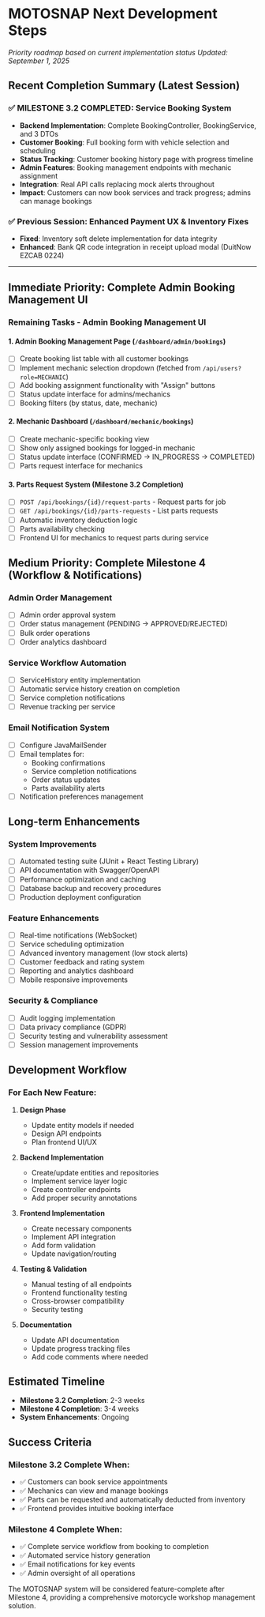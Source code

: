 # MOTOSNAP Next Development Steps
*Priority roadmap based on current implementation status*
*Updated: September 1, 2025*

## Recent Completion Summary (Latest Session)

### ✅ **MILESTONE 3.2 COMPLETED: Service Booking System**
- **Backend Implementation**: Complete BookingController, BookingService, and 3 DTOs
- **Customer Booking**: Full booking form with vehicle selection and scheduling
- **Status Tracking**: Customer booking history page with progress timeline
- **Admin Features**: Booking management endpoints with mechanic assignment
- **Integration**: Real API calls replacing mock alerts throughout
- **Impact**: Customers can now book services and track progress; admins can manage bookings

### ✅ **Previous Session: Enhanced Payment UX & Inventory Fixes** 
- **Fixed**: Inventory soft delete implementation for data integrity
- **Enhanced**: Bank QR code integration in receipt upload modal (DuitNow EZCAB 0224)

---

## Immediate Priority: Complete Admin Booking Management UI

### Remaining Tasks - Admin Booking Management UI

#### 1. Admin Booking Management Page (`/dashboard/admin/bookings`)
- [ ] Create booking list table with all customer bookings
- [ ] Implement mechanic selection dropdown (fetched from `/api/users?role=MECHANIC`)
- [ ] Add booking assignment functionality with "Assign" buttons
- [ ] Status update interface for admins/mechanics
- [ ] Booking filters (by status, date, mechanic)

#### 2. Mechanic Dashboard (`/dashboard/mechanic/bookings`)
- [ ] Create mechanic-specific booking view
- [ ] Show only assigned bookings for logged-in mechanic
- [ ] Status update interface (CONFIRMED → IN_PROGRESS → COMPLETED)
- [ ] Parts request interface for mechanics

#### 3. Parts Request System (Milestone 3.2 Completion)
- [ ] `POST /api/bookings/{id}/request-parts` - Request parts for job
- [ ] `GET /api/bookings/{id}/parts-requests` - List parts requests
- [ ] Automatic inventory deduction logic
- [ ] Parts availability checking
- [ ] Frontend UI for mechanics to request parts during service

## Medium Priority: Complete Milestone 4 (Workflow & Notifications)

### Admin Order Management
- [ ] Admin order approval system
- [ ] Order status management (PENDING → APPROVED/REJECTED)
- [ ] Bulk order operations
- [ ] Order analytics dashboard

### Service Workflow Automation
- [ ] ServiceHistory entity implementation
- [ ] Automatic service history creation on completion
- [ ] Service completion notifications
- [ ] Revenue tracking per service

### Email Notification System
- [ ] Configure JavaMailSender
- [ ] Email templates for:
  - Booking confirmations
  - Service completion notifications  
  - Order status updates
  - Parts availability alerts
- [ ] Notification preferences management

## Long-term Enhancements

### System Improvements
- [ ] Automated testing suite (JUnit + React Testing Library)
- [ ] API documentation with Swagger/OpenAPI
- [ ] Performance optimization and caching
- [ ] Database backup and recovery procedures
- [ ] Production deployment configuration

### Feature Enhancements
- [ ] Real-time notifications (WebSocket)
- [ ] Service scheduling optimization
- [ ] Advanced inventory management (low stock alerts)
- [ ] Customer feedback and rating system
- [ ] Reporting and analytics dashboard
- [ ] Mobile responsive improvements

### Security & Compliance
- [ ] Audit logging implementation
- [ ] Data privacy compliance (GDPR)
- [ ] Security testing and vulnerability assessment
- [ ] Session management improvements

## Development Workflow

### For Each New Feature:
1. **Design Phase**
   - Update entity models if needed
   - Design API endpoints
   - Plan frontend UI/UX

2. **Backend Implementation**
   - Create/update entities and repositories
   - Implement service layer logic
   - Create controller endpoints
   - Add proper security annotations

3. **Frontend Implementation**
   - Create necessary components
   - Implement API integration
   - Add form validation
   - Update navigation/routing

4. **Testing & Validation**
   - Manual testing of all endpoints
   - Frontend functionality testing
   - Cross-browser compatibility
   - Security testing

5. **Documentation**
   - Update API documentation
   - Update progress tracking files
   - Add code comments where needed

## Estimated Timeline

- **Milestone 3.2 Completion**: 2-3 weeks
- **Milestone 4 Completion**: 3-4 weeks
- **System Enhancements**: Ongoing

## Success Criteria

### Milestone 3.2 Complete When:
- ✅ Customers can book service appointments
- ✅ Mechanics can view and manage bookings
- ✅ Parts can be requested and automatically deducted from inventory
- ✅ Frontend provides intuitive booking interface

### Milestone 4 Complete When:
- ✅ Complete service workflow from booking to completion
- ✅ Automated service history generation
- ✅ Email notifications for key events
- ✅ Admin oversight of all operations

The MOTOSNAP system will be considered feature-complete after Milestone 4, providing a comprehensive motorcycle workshop management solution.